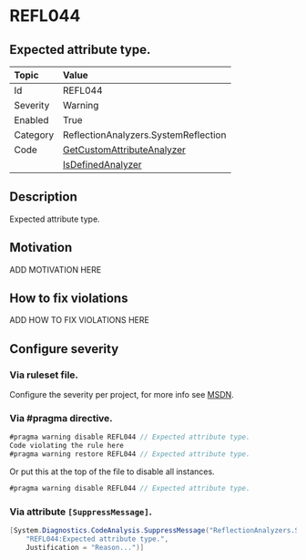 # REFL044
## Expected attribute type.

| Topic    | Value
| :--      | :--
| Id       | REFL044
| Severity | Warning
| Enabled  | True
| Category | ReflectionAnalyzers.SystemReflection
| Code     | [GetCustomAttributeAnalyzer](https://github.com/DotNetAnalyzers/ReflectionAnalyzers/blob/master/ReflectionAnalyzers/NodeAnalzers/GetCustomAttributeAnalyzer.cs)
|          | [IsDefinedAnalyzer](https://github.com/DotNetAnalyzers/ReflectionAnalyzers/blob/master/ReflectionAnalyzers/NodeAnalzers/IsDefinedAnalyzer.cs)

## Description

Expected attribute type.

## Motivation

ADD MOTIVATION HERE

## How to fix violations

ADD HOW TO FIX VIOLATIONS HERE

<!-- start generated config severity -->
## Configure severity

### Via ruleset file.

Configure the severity per project, for more info see [MSDN](https://msdn.microsoft.com/en-us/library/dd264949.aspx).

### Via #pragma directive.
```C#
#pragma warning disable REFL044 // Expected attribute type.
Code violating the rule here
#pragma warning restore REFL044 // Expected attribute type.
```

Or put this at the top of the file to disable all instances.
```C#
#pragma warning disable REFL044 // Expected attribute type.
```

### Via attribute `[SuppressMessage]`.

```C#
[System.Diagnostics.CodeAnalysis.SuppressMessage("ReflectionAnalyzers.SystemReflection", 
    "REFL044:Expected attribute type.", 
    Justification = "Reason...")]
```
<!-- end generated config severity -->